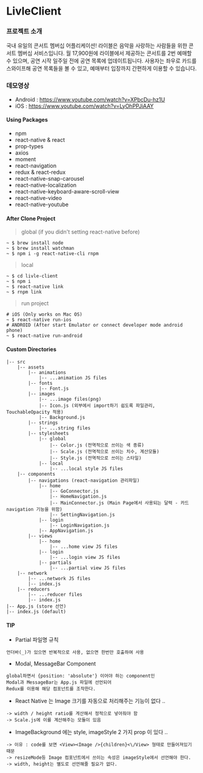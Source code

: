 # LivleClient

### 프로젝트 소개
국내 유일의 콘서트 멤버십 어플리케이션!
라이블은 음악을 사랑하는 사람들을 위한 콘서트 멤버십 서비스입니다. 월 17,900원에 라이블에서 제공하는 콘서트를 2번 예매할 수 있으며, 공연 시작 일주일 전에 공연 목록에 업데이트됩니다. 사용자는 좌우로 카드를 스와이프해 공연 목록들을 볼 수 있고, 예매부터 입장까지 간편하게 이용할 수 있습니다.

### 데모영상
* Android : https://www.youtube.com/watch?v=XPbcDu-hz1U
* iOS : https://www.youtube.com/watch?v=LyOhPPJiAAY

#### Using Packages

* npm
* react-native & react
* prop-types
* axios
* moment
* react-navigation
* redux & react-redux
* react-native-snap-carousel
* react-native-localization
* react-native-keyboard-aware-scroll-view
* react-native-video
* react-native-youtube

#### After Clone Project

> global (if you didn't setting react-native before)

```
~ $ brew install node
~ $ brew install watchman
~ $ npm i -g react-native-cli rnpm
```

> local

```
~ $ cd livle-client
~ $ npm i
~ $ react-native link
~ $ rnpm link
```

> run project

```
# iOS (Only works on Mac OS)
~ $ react-native run-ios
# ANDROID (After start Emulator or connect developer mode android phone)
~ $ react-native run-android
```

#### Custom Directories

```
|-- src
    |-- assets
        |-- animations
            |-- ...animation JS files
        |-- fonts
            |-- Font.js
        |-- images
            |-- ...image files(png)
            |-- Icon.js (외부에서 import하기 쉽도록 파일관리, TouchableOpacity 적용)
            |-- Background.js
        |-- strings
            |-- ...string files
        |-- stylesheets
            |-- global
                |-- Color.js (전역적으로 쓰이는 색 종류)
                |-- Scale.js (전역적으로 쓰이는 치수, 계산모듈)
                |-- Style.js (전역적으로 쓰이는 스타일)
            |-- local
                |-- ...local style JS files
    |-- components
        |-- navigations (react-navigation 관리파일)
            |-- home
                |-- GoConnector.js
                |-- HomeNavigation.js
                |-- MainConnector.js (Main Page에서 사용되는 달력 - 카드 navigation 기능을 위함)
                |-- SettingNavigation.js
            |-- login
                |-- LoginNavigation.js
            |-- AppNavigation.js
        |-- views
            |-- home
                |-- ...home view JS files
            |-- login
                |-- ...login view JS files
            |-- partials
                |-- ...partial view JS files
    |-- network
        |-- ...network JS files
        |-- index.js
    |-- reducers
        |-- ...reducer files
        |-- index.js
|-- App.js (store 선언)
|-- index.js (default)
```

#### TIP

* Partial 파일명 규칙

```
언더바(_)가 있으면 반복적으로 사용, 없으면 한번만 호출하여 사용
```

* Modal, MessageBar Component

```
global하면서 {position: 'absolute'} 이어야 하는 component인
Modal과 MessageBar는 App.js 파일에 선언되어
Redux를 이용해 해당 컴포넌트를 조작한다.
```

* React Native 는 Image 크기를 자동으로 처리해주는 기능이 없다 ..

```
-> width / height ratio를 게산해서 정적으로 넣어줘야 함
-> Scale.js에 이를 계산해주는 모듈이 있음
```

* ImageBackground 에는 style, imageStyle 2 가지 prop 이 있다 ..

```
-> 이유 : code를 보면 <View><Image />{children}<\/View> 형태로 만들어져있기 때문
-> resizeMode등 Image 컴포넌트에서 쓰이는 속성은 imageStyle에서 선언해야 한다.
-> width, height는 별도로 선언해줄 필요가 없다.
```
